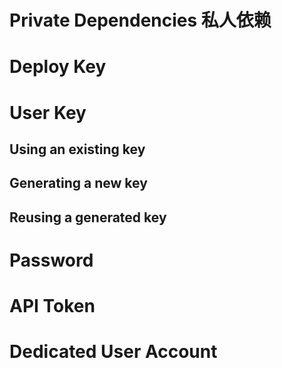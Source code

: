 # Private Dependencies 私人依赖

# Deploy Key
# User Key
## Using an existing key
## Generating a new key
## Reusing a generated key
# Password
# API Token
# Dedicated User Account

